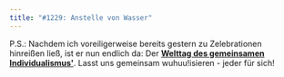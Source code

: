 ```yaml
---
title: "#1229: Anstelle von Wasser"
---
```


P.S.: 
Nachdem ich voreiligerweise bereits gestern zu Zelebrationen hinreißen ließ, ist er nun endlich da: Der <a href="http://www.fonflatter.de/dateien/kalender_fonflatter_2009.pdf"><strong>Welttag des gemeinsamen Individualismus'</strong></a>. Lasst uns gemeinsam wuhuu!isieren - jeder für sich!

